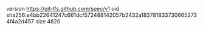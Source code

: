 version https://git-lfs.github.com/spec/v1
oid sha256:e4bb22641247c661dcf572488142057b2432a1837818337306652734f4a2d457
size 4620
